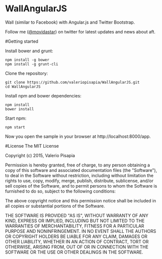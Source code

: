 # WallAngularJS
Wall (similar to Facebook) with Angular.js and Twitter Bootstrap.

Follow me (<a href="https://twitter.com/movidastar">@movidastar</a>) on twitter for latest updates and news about aft.

#Getting started

Install bower and grunt:

```
npm install -g bower
npm install -g grunt-cli
```

Clone the repository:

```
git clone https://github.com/valeriopisapia/WallAngularJS.git
cd WallAngularJS
```

Install npm and bower dependencies:

```
npm install
bower install
```

Start npm:

```
npm start
```

Now you open the sample in your browser at http://localhost:8000/app.


#License
The MIT License

Copyright (c) 2015, Valerio Pisapia

Permission is hereby granted, free of charge, to any person obtaining a copy
of this software and associated documentation files (the "Software"), to deal
in the Software without restriction, including without limitation the rights
to use, copy, modify, merge, publish, distribute, sublicense, and/or sell
copies of the Software, and to permit persons to whom the Software is
furnished to do so, subject to the following conditions:

The above copyright notice and this permission notice shall be included in
all copies or substantial portions of the Software.

THE SOFTWARE IS PROVIDED "AS IS", WITHOUT WARRANTY OF ANY KIND, EXPRESS OR
IMPLIED, INCLUDING BUT NOT LIMITED TO THE WARRANTIES OF MERCHANTABILITY,
FITNESS FOR A PARTICULAR PURPOSE AND NONINFRINGEMENT. IN NO EVENT SHALL THE
AUTHORS OR COPYRIGHT HOLDERS BE LIABLE FOR ANY CLAIM, DAMAGES OR OTHER
LIABILITY, WHETHER IN AN ACTION OF CONTRACT, TORT OR OTHERWISE, ARISING FROM,
OUT OF OR IN CONNECTION WITH THE SOFTWARE OR THE USE OR OTHER DEALINGS IN THE
SOFTWARE.
